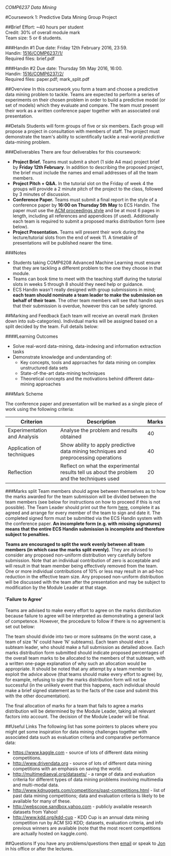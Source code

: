 *COMP6237 Data Mining*

#Coursework 1: Predictive Data Mining Group Project

##Brief
Effort: ~40 hours per student  
Credit: 30% of overall module mark  
Team size: 5 or 6 students.  

###Handin #1
Due date: Friday 12th February 2016, 23:59.  
Handin: [1516/COMP6237/1/](handin.ecs.soton.ac.uk/1516/COMP6237/1/)  
Required files: brief.pdf  

###Handin #2
Due date: Thursday 5th May 2016, 16:00.  
Handin: [1516/COMP6237/2/](handin.ecs.soton.ac.uk/1516/COMP6237/2/)  
Required files: paper.pdf; mark_split.pdf  

##Overview
In this coursework you form a team and choose a predictive data mining problem to tackle. Teams are expected to perform a series of experiments on their chosen problem in order to build a predictive model (or set of models) which they evaluate and compare. The team must present their work as a written conference paper together with an associated oral presentation.

##Details
Students will form groups of five or six members. Each group will propose a project in consultation with members of staff. The project must demonstrate the team's ability to scientifically tackle a real-world *predictive* data-mining problem. 

###Deliverables
There are four deliverables for this coursework:
* **Project Brief.** Teams must submit a short (1 side A4 max) project brief by **Friday 12th February**. In addition to describing the proposed project, the brief must include the names and email addresses of all the team members.
* **Project Pitch + Q&A.** In the tutorial slot on the Friday of week 4 the groups will provide a 2 minute pitch of the project to the class, followed by 3 minutes of discussion.
* **Conference Paper.** Teams must submit a final report in the style of a conference paper by **16:00 on Thursday 5th May** to ECS Handin. The paper must use the [ACM proceedings style](https://www.acm.org/publications/proceedings-template) and be at most 6 pages in length, including all references and appendices (if used). Additionally each team is required to submit a proposed marks distribution form (see below).
* **Project Presentation.** Teams will present their work during the lecture/tutorial slots from the end of week 11. A timetable of presentations will be published nearer the time.

###Notes
* Students taking COMP6208 Advanced Machine Learning must ensure that they are tackling a different problem to the one they choose in that module.
* Teams can book time to meet with the teaching staff during the tutorial slots in weeks 5 through 8 should they need help or guidance.
* ECS Handin wasn't really designed with group submissions in mind; **each team should nominate a team leader to make the submission on behalf of their team**. The other team members will see that handin says that their submission is overdue, however this can be safely ignored.

##Marking and Feedback
Each team will receive an overall mark (broken down into sub-categories). Individual marks will be assigned based on a split decided by the team. Full details below:

####Learning Outcomes
* Solve real-word data-mining, data-indexing and information extraction tasks
* Demonstrate knowledge and understanding of:
	- Key concepts, tools and approaches for data mining on complex unstructured data sets
	- State-of-the-art data-mining techniques
	- Theoretical concepts and the motivations behind different data-mining approaches

###Mark Scheme

The conference paper and presentation will be marked as a single piece of work using the following criteria:

Criterion                    | Description                                                                                | Marks
-----------------------------|--------------------------------------------------------------------------------------------|-------
Experimentation and Analysis | Analyse the problem and results obtained                                                   | 40
Application of techniques    | Show ability to apply predictive data mining techniques and preprocessing operations       | 40
Reflection			         | Reflect on what the experimental results tell us about the problem and the techniques used | 20

###Marks split
Team members should agree between themselves as to how the marks awarded for the team submission will be divided between the team members (see below for instructions on how to proceed if this is not possible). The Team Leader should print out the form [here](marks_split.pdf), complete it as agreed and arrange for every member of the team to sign and date it. The completed signed form must be submitted via the ECS Handin system with the conference paper. **An incomplete form (e.g. with missing signatures) means that the entire ECS Handin submission is incomplete and therefore subject to penalties.**

**Teams are encouraged to split the work evenly between all team members (in which case the marks split evenly)**. They are advised to consider any proposed non-uniform distribution very carefully before submission. Note that an individual contribution of zero is acceptable and will result in that team member being effectively removed from the team. One or more individual contributions of 10% or less may result in an ad-hoc reduction in the effective team size. Any proposed non-uniform distribution will be discussed with the team after the presentation and may be subject to modification by the Module Leader at that stage.

#### 'Failure to Agree'
Teams are advised to make every effort to agree on the marks distribution because failure to agree will be interpreted as demonstrating a general lack of competence. However, the procedure to follow if there is no agreement is set out below:

The team should divide into two or more subteams (in the worst case, a team of size 'N' could have 'N' subteams). Each team should elect a subteam leader, who should make a full submission as detailed above. Each marks distribution form submitted should indicate proposed percentages of the overall team marks to be allocated to the members of that subteam, with a written one-page explanation of why such an allocation would be appropriate. It should be noted that any attempt by a team member to exploit the advice above (that teams should make every effort to agree) by, for example, refusing to sign the marks distribution form will not be successful (in the unlikely event that this happens, each individual should make a brief signed statement as to the facts of the case and submit this with the other documentation).

The final allocation of marks for a team that fails to agree a marks distribution will be determined by the Module Leader, taking all relevant factors into account. The decision of the Module Leader will be final.

##Useful Links
The following list has some pointers to places where you might get some inspiration for data mining challenges together with associated data such as evaluation criteria and comparative performance data:

* https://www.kaggle.com - source of lots of different data mining competitions.
* http://www.drivendata.org - source of lots of different data mining competitions with an emphasis on saving the world.
* http://multimediaeval.org/datasets/ - a range of data and evaluation criteria for different types of data mining problems involving multimedia and multi-modal data.
* http://www.kdnuggets.com/competitions/past-competitions.html - list of past data mining competitions; data and evaluation criteria is likely to be available for many of these.
* http://webscope.sandbox.yahoo.com - publicly available research datasets from Yahoo!
* http://www.kdd.org/kdd-cup - KDD Cup is an annual data mining competition run by ACM SIG KDD; datasets, evaluation criteria, and info previous winners are available (note that the most recent competitions are actually hosted on kaggle.com).

##Questions
If you have any problems/questions then [email](mailto:jsh2@ecs.soton.ac.uk) or speak to [Jon](http://ecs.soton.ac.uk/people/jsh2) in his office or after the lectures.
